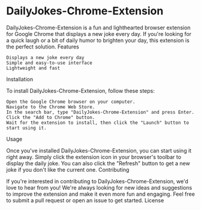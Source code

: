 # DailyJokes-Chrome-Extension

DailyJokes-Chrome-Extension is a fun and lighthearted browser extension for Google Chrome that displays a new joke every day. If you're looking for a quick laugh or a bit of daily humor to brighten your day, this extension is the perfect solution.
Features

    Displays a new joke every day
    Simple and easy-to-use interface
    Lightweight and fast

Installation

To install DailyJokes-Chrome-Extension, follow these steps:

    Open the Google Chrome browser on your computer.
    Navigate to the Chrome Web Store.
    In the search bar, type "DailyJokes-Chrome-Extension" and press Enter.
    Click the "Add to Chrome" button.
    Wait for the extension to install, then click the "Launch" button to start using it.

Usage

Once you've installed DailyJokes-Chrome-Extension, you can start using it right away. Simply click the extension icon in your browser's toolbar to display the daily joke. You can also click the "Refresh" button to get a new joke if you don't like the current one.
Contributing

If you're interested in contributing to DailyJokes-Chrome-Extension, we'd love to hear from you! We're always looking for new ideas and suggestions to improve the extension and make it even more fun and engaging. Feel free to submit a pull request or open an issue to get started.
License

